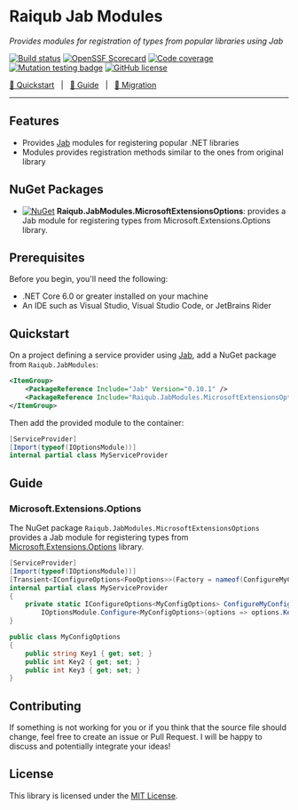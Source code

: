 # Raiqub Jab Modules
_Provides modules for registration of types from popular libraries using Jab_

[![Build status](https://github.com/skarllot/jab-modules/actions/workflows/dotnet.yml/badge.svg?branch=main)](https://github.com/skarllot/jab-modules/actions)
[![OpenSSF Scorecard](https://api.securityscorecards.dev/projects/github.com/skarllot/jab-modules/badge)](https://securityscorecards.dev/viewer/?uri=github.com/skarllot/jab-modules)
[![Code coverage](https://codecov.io/gh/skarllot/jab-modules/branch/main/graph/badge.svg)](https://codecov.io/gh/skarllot/jab-modules)
[![Mutation testing badge](https://img.shields.io/endpoint?style=flat&url=https%3A%2F%2Fbadge-api.stryker-mutator.io%2Fgithub.com%2Fskarllot%2Fjab-modules%2Fmain)](https://dashboard.stryker-mutator.io/reports/github.com/skarllot/jab-modules/main)
[![GitHub license](https://img.shields.io/badge/license-MIT-blue.svg?style=flat)](https://raw.githubusercontent.com/skarllot/Expressions/master/LICENSE)

[🏃 Quickstart](#quickstart) &nbsp; | &nbsp; [📗 Guide](#guide) &nbsp; | &nbsp; [🔄 Migration](#migration-guide)

<hr />

## Features
* Provides [Jab] modules for registering popular .NET libraries
* Modules provides registration methods similar to the ones from original library

## NuGet Packages
* [![NuGet](https://buildstats.info/nuget/Raiqub.JabModules.MicrosoftExtensionsOptions)](https://www.nuget.org/packages/Raiqub.JabModules.MicrosoftExtensionsOptions/) **Raiqub.JabModules.MicrosoftExtensionsOptions**: provides a Jab module for registering types from Microsoft.Extensions.Options library.

## Prerequisites
Before you begin, you'll need the following:

* .NET Core 6.0 or greater installed on your machine
* An IDE such as Visual Studio, Visual Studio Code, or JetBrains Rider

## Quickstart
On a project defining a service provider using [Jab], add a NuGet package from `Raiqub.JabModules`:

```xml
<ItemGroup>
    <PackageReference Include="Jab" Version="0.10.1" />
    <PackageReference Include="Raiqub.JabModules.MicrosoftExtensionsOptions" Version="1.0.0" />
</ItemGroup>
```

Then add the provided module to the container:

```csharp
[ServiceProvider]
[Import(typeof(IOptionsModule))]
internal partial class MyServiceProvider
```

## Guide

### Microsoft.Extensions.Options
The NuGet package `Raiqub.JabModules.MicrosoftExtensionsOptions` provides a Jab module for registering types from [Microsoft.Extensions.Options](https://www.nuget.org/packages/Microsoft.Extensions.Options) library.

```csharp
[ServiceProvider]
[Import(typeof(IOptionsModule))]
[Transient<IConfigureOptions<FooOptions>>(Factory = nameof(ConfigureMyConfig))]
internal partial class MyServiceProvider
{
    private static IConfigureOptions<MyConfigOptions> ConfigureMyConfig() =>
        IOptionsModule.Configure<MyConfigOptions>(options => options.Key1 = "Jane");
}

public class MyConfigOptions
{
    public string Key1 { get; set; }
    public int Key2 { get; set; }
    public int Key3 { get; set; }
}
```

## Contributing

If something is not working for you or if you think that the source file
should change, feel free to create an issue or Pull Request.
I will be happy to discuss and potentially integrate your ideas!

## License

This library is licensed under the [MIT License](./LICENSE).

[Jab]:https://github.com/pakrym/jab
